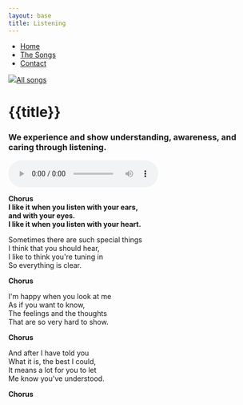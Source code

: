 ```yaml
---
layout: base
title: Listening
---
```

<nav>
    <ul class="nav">
      <li><a href="/">Home</a></li>
      <li class="active"><a href="/the-songs/">The Songs</a></li>
      <li><a href="/contact">Contact</a></li>
    </ul>
</nav>


<div class="block">
<a href="/the-songs"><img src="/img/arrow-left.svg"></a><a href="/the-songs">All songs</a>
</div>

<h1 class="song-title2">{{title}}</h1>

### We experience and show understanding, awareness, and caring through listening. ###

<div>
    <audio controls="">
      <source src="/music/listening.mp3" type="audio/mpeg">
      Your browser does not support the audio element.
    </audio>
  </div>

<span class="lyrics">

**Chorus  
I like it when you listen with your ears,  
and with your eyes.  
I like it when you listen with your heart.**

Sometimes there are such special things    
I think that you should hear,  
I like to think you're tuning in  
So everything is clear.

**Chorus**

I'm happy when you look at me  
As if you want to know,  
The feelings and the thoughts  
That are so very hard to show.  

**Chorus**

And after I have told you  
What it is, the best I could,  
It means a lot for you to let   
Me know you've understood. 

**Chorus**

</span>